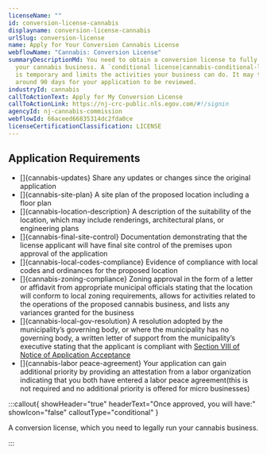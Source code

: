 ```yaml
---
licenseName: ""
id: conversion-license-cannabis
displayname: conversion-license-cannabis
urlSlug: conversion-license
name: Apply for Your Conversion Cannabis License
webflowName: "Cannabis: Conversion License"
summaryDescriptionMd: You need to obtain a conversion license to fully operate
  your cannabis business. A `conditional license|cannabis-conditional-license`
  is temporary and limits the activities your business can do. It may take
  around 90 days for your application to be reviewed.
industryId: cannabis
callToActionText: Apply for My Conversion License
callToActionLink: https://nj-crc-public.nls.egov.com/#!/signin
agencyId: nj-cannabis-commission
webflowId: 66aceed66835314dc2fda0ce
licenseCertificationClassification: LICENSE
---
```

## Application Requirements

* \[]{cannabis-updates} Share any updates or changes since the original application
* \[]{cannabis-site-plan} A site plan of the proposed location including a floor plan
* \[]{cannabis-location-description} A description of the suitability of the location, which may include renderings, architectural plans, or engineering plans
* \[]{cannabis-final-site-control} Documentation demonstrating that the license applicant will have final site control of the premises upon approval of the application
* \[]{cannabis-local-codes-compliance} Evidence of compliance with local codes and ordinances for the proposed location
* \[]{cannabis-zoning-compliance} Zoning approval in the form of a letter or affidavit from appropriate municipal officials stating that the location will conform to local zoning requirements, allows for activities related to the operations of the proposed cannabis business, and lists any variances granted for the business
* \[]{cannabis-local-gov-resolution} A resolution adopted by the municipality’s governing body, or where the municipality has no governing body, a written letter of support from the municipality’s executive stating that the applicant is compliant with [Section VIII of Notice of Application Acceptance](https://www.nj.gov/cannabis/documents/businesses/personal-use/Final%20Notice%20of%20Application%20Acceptance.pdf)
* \[]{cannabis-labor peace-agreement} Your application can gain additional priority by providing an attestation from a labor organization indicating that you both have entered a labor peace agreement(this is not required and no additional priority is offered for micro businesses)

:::callout{ showHeader="true" headerText="Once approved, you will have:" showIcon="false" calloutType="conditional" }

A conversion license, which you need to legally run your cannabis business.

:::
